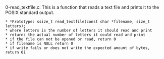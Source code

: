 0-read_textfile.c: This is a function that reads a text file and prints it to the POSIX standard output.

	* *Prototype: ssize_t read_textfile(const char *filename, size_t letters);
	* where letters is the number of letters it should read and print
	* returns the actual number of letters it could read and print
	* if the file can not be opened or read, return 0
	* if filename is NULL return 0
	* if write fails or does not write the expected amount of bytes, return 0i
